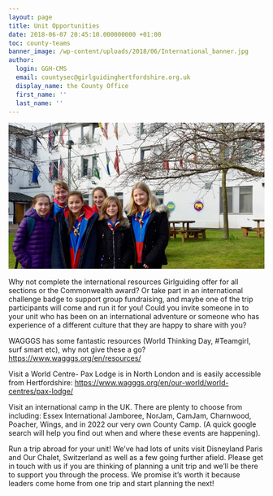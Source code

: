 ```yaml
---
layout: page
title: Unit Opportunities
date: 2018-06-07 20:45:10.000000000 +01:00
toc: county-teams
banner_image: /wp-content/uploads/2018/06/International_banner.jpg
author:
  login: GGH-CMS
  email: countysec@girlguidinghertfordshire.org.uk
  display_name: the County Office
  first_name: ''
  last_name: ''
---
```


<div class="single-slider">
<div class="item"><img src="/wp-content/uploads/2018/06/Pax_Lodge_Outdoors-750x427.jpg" alt="GTA V"></div>
</div>

Why not complete the international resources Girlguiding offer for all sections or the Commonwealth award? Or take part in an international challenge badge to support group fundraising, and maybe one of the trip participants will come and run it for you! Could you invite someone in to your unit who has been on an international adventure or someone who has experience of a different culture that they are happy to share with you?

WAGGGS has some fantastic resources (World Thinking Day, #Teamgirl, surf smart etc), why not give these a go? <a href="https://www.wagggs.org/en/resources/" target="_blank" rel="noopener">https://www.wagggs.org/en/resources/</a>

Visit a World Centre- Pax Lodge is in North London and is easily accessible from Hertfordshire: <a href="https://www.wagggs.org/en/our-world/world-centres/pax-lodge/" target="_blank" rel="noopener">https://www.wagggs.org/en/our-world/world-centres/pax-lodge/</a>

Visit an international camp in the UK. There are plenty to choose from including: Essex International Jamboree, NorJam, CamJam, Charnwood, Poacher, Wings, and in 2022 our very own County Camp. (A quick google search will help you find out when and where these events are happening).

Run a trip abroad for your unit! We’ve had lots of units visit Disneyland Paris and Our Chalet, Switzerland as well as a few going further afield. Please get in touch with us if you are thinking of planning a unit trip and we’ll be there to support you through the process. We promise it’s worth it because leaders come home from one trip and start planning the next!